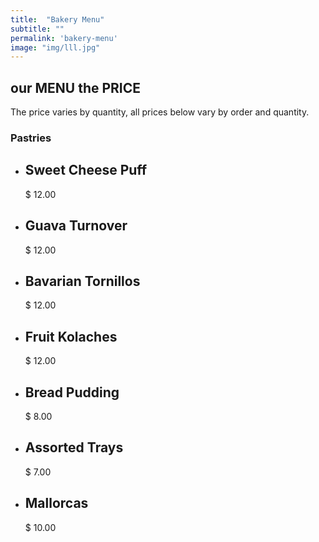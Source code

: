 ```yaml
---
title:  "Bakery Menu"
subtitle: ""
permalink: 'bakery-menu'
image: "img/lll.jpg"
---
```


<section id="price">
      <div class="container">
          <div class="row">
              <div class="col-md-12">
                  <div class="block">
                      <h1 class="heading wow fadeInUp" data-wow-duration="300ms" data-wow-delay="300ms">our <span>MENU</span> the <span>PRICE</span></h1>
                      <p class="wow fadeInUp" data-wow-duration="300ms" data-wow-delay="400ms">The price varies by quantity, all prices below vary by order and quantity. </p>
                      <div class="pricing-list">
                          <div class="title">
                              <h3> <span>Pastries</span></h3>
                          </div>
                          <ul>
                              <li class="wow fadeInUp" data-wow-duration="300ms" data-wow-delay="300ms">
                                  <div class="item">
                                      <div class="item-title">
                                          <h2>Sweet Cheese Puff</h2>
                                          <div class="border-bottom"></div>
                                          <span>$ 12.00</span>
                                      </div>
                                      <p></p>
                                  </div>
                              </li>
                              <li class="wow fadeInUp" data-wow-duration="300ms" data-wow-delay="400ms">
                                  <div class="item">
                                      <div class="item-title">
                                          <h2>Guava Turnover</h2>
                                          <div class="border-bottom"></div>
                                          <span>$ 12.00</span>
                                      </div>
                                      <p></p>
                                  </div>
                              </li>
                              <li class="wow fadeInUp" data-wow-duration="300ms" data-wow-delay="500ms">
                                  <div class="item">
                                      <div class="item-title">
                                          <h2>Bavarian Tornillos</h2>
                                          <div class="border-bottom"></div>
                                          <span>$ 12.00</span>
                                      </div>
                                      <p></p>
                                  </div>
                              </li>
                              <li class="wow fadeInUp" data-wow-duration="300ms" data-wow-delay="600ms">
                                  <div class="item">
                                      <div class="item-title">
                                          <h2>Fruit Kolaches</h2>
                                          <div class="border-bottom"></div>
                                          <span>$ 12.00</span>
                                      </div>
                                      <p></p>
                                  </div>
                             </li>
                              <li class="wow fadeInUp" data-wow-duration="300ms" data-wow-delay="700ms">
                                  <div class="item">
                                      <div class="item-title">
                                          <h2>Bread Pudding</h2>
                                          <div class="border-bottom"></div>
                                          <span>$ 8.00</span>
                                      </div>
                                      <p></p>
                                  </div>
                              </li>
                              <li class="wow fadeInUp" data-wow-duration="300ms" data-wow-delay="800ms">
                                  <div class="item">
                                      <div class="item-title">
                                          <h2>Assorted Trays</h2>
                                          <div class="border-bottom"></div>
                                          <span>$ 7.00</span>
                                      </div>
                                      <p></p>
                                  </div>
                              </li>
                              <li class="wow fadeInUp" data-wow-duration="300ms" data-wow-delay="800ms">
                                  <div class="item">
                                      <div class="item-title">
                                          <h2>Mallorcas</h2>
                                          <div class="border-bottom"></div>
                                          <span>$ 10.00</span>
                                      </div>
                                      <p></p>
                                  </div>
                              </li>
                          </ul>
                      </div>
                  </div>
              </div><!-- .col-md-12 close -->
          </div><!-- .row close -->
      </div><!-- .containe close -->
  </section><!-- #price close -->
